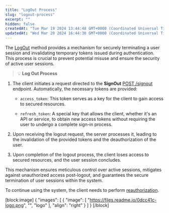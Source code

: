 ```yaml
---
title: "LogOut Process"
slug: "logout-process"
excerpt: ""
hidden: false
createdAt: "Tue Mar 19 2024 13:44:48 GMT+0000 (Coordinated Universal Time)"
updatedAt: "Wed Mar 20 2024 16:44:30 GMT+0000 (Coordinated Universal Time)"
---
```

The [LogOut](https://vault-bxou.readme.io/reference/signout) method provides a mechanism for securely terminating a user session and invalidating temporary tokens issued during authentication. This process is crucial to prevent potential misuse and ensure the security of active user sessions.

> 💡 **Log Out Process**

1. The client initiates a request directed to the **SignOut** [POST /signout](https://vault-bxou.readme.io/reference/signout) endpoint. Automatically, the necessary tokens are provided:

   - `access_token`: This token serves as a key for the client to gain access to secured resources.

   - `refresh_token`: A special key that allows the client, whether it's an API or service, to obtain new access tokens without requiring the user to undergo a complete sign-in process.

2. Upon receiving the logout request, the server processes it, leading to the invalidation of the provided tokens and the deauthorization of the user.

3. Upon completion of the logout process, the client loses access to secured resources, and the user session concludes.

This mechanism ensures meticulous control over active sessions, mitigates against unauthorized access post-logout, and guarantees the secure termination of user sessions within the system.

To continue using the system, the client needs to perform [reauthorization](https://vault-bxou.readme.io/reference/signin).

[block:image]
{
  "images": [
    {
      "image": [
        "https://files.readme.io/0dcc41c-logo.png",
        "",
        "logo"
      ],
      "align": "right"
    }
  ]
}
[/block]
